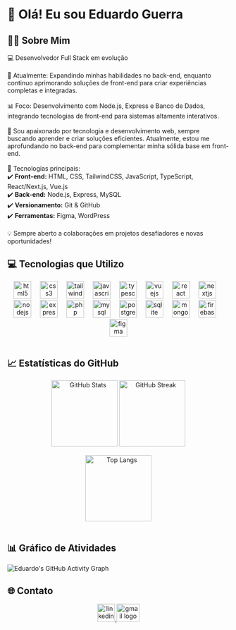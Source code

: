 <h1 align="left">👋 Olá! Eu sou Eduardo Guerra</h1>

###

<h2 align="left">🧑‍💻 Sobre Mim</h2>

<p align="left">
  💻 Desenvolvedor Full Stack em evolução<br><br>
  🎯 Atualmente: Expandindo minhas habilidades no back-end, enquanto continuo aprimorando soluções de front-end para criar experiências completas e integradas.<br><br>
  📊 Foco: Desenvolvimento com Node.js, Express e Banco de Dados, integrando tecnologias de front-end para sistemas altamente interativos.<br><br>
  🚀 Sou apaixonado por tecnologia e desenvolvimento web, sempre buscando aprender e criar soluções eficientes. Atualmente, estou me aprofundando no back-end para complementar minha sólida base em front-end.<br><br>
  🔧 Tecnologias principais:<br>
  ✔️ <strong>Front-end:</strong> HTML, CSS, TailwindCSS, JavaScript, TypeScript, React/Next.js, Vue.js<br>
  ✔️ <strong>Back-end:</strong> Node.js, Express, MySQL<br>
  ✔️ <strong>Versionamento:</strong> Git & GitHub<br>
  ✔️ <strong>Ferramentas:</strong> Figma, WordPress<br><br>
  💡 Sempre aberto a colaborações em projetos desafiadores e novas oportunidades!
</p>

###

<h2 align="left">💻 Tecnologias que Utilizo</h2>

<div align="center">
  <img src="https://cdn.jsdelivr.net/gh/devicons/devicon/icons/html5/html5-original.svg" height="40" alt="html5 logo" />
  <img width="12" />
  <img src="https://cdn.jsdelivr.net/gh/devicons/devicon/icons/css3/css3-original.svg" height="40" alt="css3 logo" />
  <img width="12" />
  <img src="https://cdn.simpleicons.org/tailwindcss/06B6D4" height="40" alt="tailwindcss logo" />
  <img width="12" />
  <img src="https://cdn.jsdelivr.net/gh/devicons/devicon/icons/javascript/javascript-original.svg" height="40" alt="javascript logo" />
  <img width="12" />
  <img src="https://cdn.jsdelivr.net/gh/devicons/devicon/icons/typescript/typescript-original.svg" height="40" alt="typescript logo" />
  <img width="12" />
  <img src="https://cdn.jsdelivr.net/gh/devicons/devicon/icons/vuejs/vuejs-original.svg" height="40" alt="vuejs logo" />
  <img width="12" />
  <img src="https://cdn.jsdelivr.net/gh/devicons/devicon/icons/react/react-original.svg" height="40" alt="react logo" />
  <img width="12" />
  <img src="https://cdn.jsdelivr.net/gh/devicons/devicon/icons/nextjs/nextjs-original.svg" height="40" alt="nextjs logo" />
  <img width="12" />
  <img src="https://cdn.jsdelivr.net/gh/devicons/devicon/icons/nodejs/nodejs-original.svg" height="40" alt="nodejs logo" />
  <img width="12" />
  <img src="https://skillicons.dev/icons?i=express" height="40" alt="express logo" />
  <img width="12" />
  <img src="https://cdn.simpleicons.org/php/777BB4" height="40" alt="php logo" />
  <img width="12" />
  <img src="https://cdn.jsdelivr.net/gh/devicons/devicon/icons/mysql/mysql-original.svg" height="40" alt="mysql logo" />
  <img width="12" />
  <img src="https://cdn.jsdelivr.net/gh/devicons/devicon/icons/postgresql/postgresql-original.svg" height="40" alt="postgresql logo" />
  <img width="12" />
  <img src="https://cdn.jsdelivr.net/gh/devicons/devicon/icons/sqlite/sqlite-original.svg" height="40" alt="sqlite logo" />
  <img width="12" />
  <img src="https://cdn.jsdelivr.net/gh/devicons/devicon/icons/mongodb/mongodb-original.svg" height="40" alt="mongodb logo" />
  <img width="12" />
  <img src="https://cdn.jsdelivr.net/gh/devicons/devicon/icons/firebase/firebase-plain.svg" height="40" alt="firebase logo" />
  <img width="12" />
  <img src="https://cdn.jsdelivr.net/gh/devicons/devicon/icons/figma/figma-original.svg" height="40" alt="figma logo" />
</div>

<br>

###

<h2 align="left">📈 Estatísticas do GitHub</h2>

<div align="center">
  <img src="https://github-readme-stats.vercel.app/api?username=edu-mguerra&show_icons=true&theme=default" height="150" alt="GitHub Stats" />
  <img src="https://streak-stats.demolab.com?user=edu-mguerra&theme=default" height="150" alt="GitHub Streak" />
</div>

<br>

<div align="center">
  <img src="https://github-readme-stats.vercel.app/api/top-langs?username=edu-mguerra&layout=compact&theme=dracula" height="150" alt="Top Langs" />
</div>

<br>

<h2 align="left">📊 Gráfico de Atividades</h2>

![Eduardo's GitHub Activity Graph](https://github-readme-activity-graph.vercel.app/graph?username=edu-mguerra&theme=react-dark)

###

<h2 align="left">🌐 Contato</h2>

<div align="center">
  <a href="https://www.linkedin.com/in/eduardo-guerra-mh" target="_blank">
    <img src="https://cdn.jsdelivr.net/gh/devicons/devicon/icons/linkedin/linkedin-original.svg" width="40" height="40" alt="linkedin logo" />
  </a>
  <a href="mailto:eduguerra.dev@gmail.com" target="_blank">
    <img src="https://raw.githubusercontent.com/maurodesouza/profile-readme-generator/master/src/assets/icons/social/gmail/default.svg" width="52" height="40" alt="gmail logo" />
  </a>
</div>

